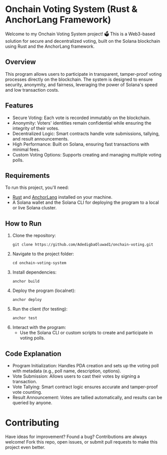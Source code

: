 # Onchain Voting System (Rust & AnchorLang Framework)

Welcome to my Onchain Voting System project! 🗳️ This is a Web3-based solution for secure and decentralized voting, built on the Solana blockchain using Rust and the AnchorLang framework.

## Overview

This program allows users to participate in transparent, tamper-proof voting processes directly on the blockchain. The system is designed to ensure security, anonymity, and fairness, leveraging the power of Solana's speed and low transaction costs.

## Features

- Secure Voting: Each vote is recorded immutably on the blockchain.
- Anonymity: Voters' identities remain confidential while ensuring the integrity of their votes.
- Decentralized Logic: Smart contracts handle vote submissions, tallying, and result announcements.
- High Performance: Built on Solana, ensuring fast transactions with minimal fees.
- Custom Voting Options: Supports creating and managing multiple voting polls.

## Requirements

To run this project, you'll need:

- [Rust](https://www.rust-lang.org/tools/install) and [AnchorLang](https://www.anchor-lang.com/docs/installation) installed on your machine.
- A Solana wallet and the Solana CLI for deploying the program to a local or live Solana cluster.

## How to Run

1. Clone the repository:
   ```
   git clone https://github.com/AdedigbaOluwad1/onchain-voting.git 
   ```
2. Navigate to the project folder:
   ```
   cd onchain-voting-system
   ```
3. Install dependencies:
   ```
   anchor build
   ```
4. Deploy the program (localnet):
   ```
   anchor deploy
   ```
5. Run the client (for testing):
   ```
   anchor test
   ```
6. Interact with the program:
   - Use the Solana CLI or custom scripts to create and participate in voting polls.

## Code Explanation

- Program Initialization: Handles PDA creation and sets up the voting poll with metadata (e.g., poll name, description, options).
- Vote Submission: Allows users to cast their votes by signing a transaction.
- Vote Tallying: Smart contract logic ensures accurate and tamper-proof vote counting.
- Result Announcement: Votes are tallied automatically, and results can be queried by anyone.

# Contributing

Have ideas for improvement? Found a bug? Contributions are always welcome! Fork this repo, open issues, or submit pull requests to make this project even better.
